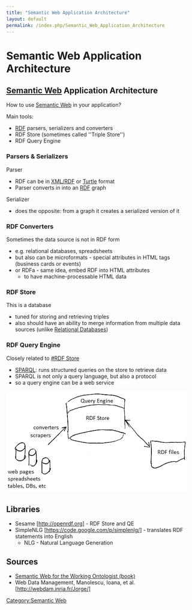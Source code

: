 ```yaml
---
title: "Semantic Web Application Architecture"
layout: default
permalink: /index.php/Semantic_Web_Application_Architecture
---
```


# Semantic Web Application Architecture

## [Semantic Web](Semantic_Web) Application Architecture
How to use [Semantic Web](Semantic_Web) in your application?

Main tools:
- [RDF](RDF) parsers, serializers and converters 
- RDF Store (sometimes called ''Triple Store'')
- RDF Query Engine

### Parsers & Serializers
Parser
- RDF can be in [XML/RDF](XML_RDF) or [Turtle](Turtle) format
- Parser converts in into an [RDF](RDF) graph

Serializer
- does the opposite: from a graph it creates a serialized version of it


### RDF Converters
Sometimes the data source is not in RDF form
- e.g. relational databases, spreadsheets 
- but also can be microformats - special attributes in HTML tags  (business cards or events)
- or RDFa - same idea, embed RDF into HTML attributes
  - to have machine-processable HTML data


### RDF Store
This is a database
- tuned for storing and retrieving triples 
- also should have an ability to merge information from multiple data sources (unlike [Relational Databases](Relational_Databases))


### RDF Query Engine
Closely related to [#RDF Store](#RDF_Store)
- [SPARQL](SPARQL): runs structured queries on the store to retrieve data
- SPARQL is not only a query language, but also a protocol
- so a query engine can be a web service 

<img src="https://raw.githubusercontent.com/alexeygrigorev/wiki-figures/master/ufrt/xml/sw/rdf-app.png" alt="Image">



## Libraries
- Sesame [http://openrdf.org] - RDF Store and QE
- SimpleNLG [https://code.google.com/p/simplenlg/] - translates RDF statements into English
  - NLG - Natural Language Generation

## Sources
- [Semantic Web for the Working Ontologist (book)](Semantic_Web_for_the_Working_Ontologist_(book))
- Web Data Management, Manolescu, Ioana, et al. [http://webdam.inria.fr/Jorge/]

[Category:Semantic Web](Category_Semantic_Web)